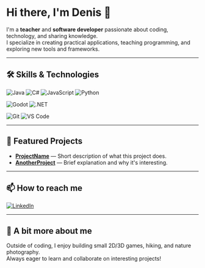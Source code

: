 # Hi there, I'm Denis 👋

I'm a **teacher** and **software developer** passionate about coding, technology, and sharing knowledge.  
I specialize in creating practical applications, teaching programming, and exploring new tools and frameworks.

---

## 🛠️ Skills & Technologies

![Java](https://img.shields.io/badge/Java-ED8B00?style=for-the-badge&logo=openjdk&logoColor=white)
![C#](https://img.shields.io/badge/C%23-239120?style=for-the-badge&logo=c-sharp&logoColor=white)
![JavaScript](https://img.shields.io/badge/JavaScript-F7DF1E?style=for-the-badge&logo=javascript&logoColor=black)
![Python](https://img.shields.io/badge/Python-3776AB?style=for-the-badge&logo=python&logoColor=white)

![Godot](https://img.shields.io/badge/Godot-478CBF?style=for-the-badge&logo=godot-engine&logoColor=white)
![.NET](https://img.shields.io/badge/.NET-512BD4?style=for-the-badge&logo=dotnet&logoColor=white)

![Git](https://img.shields.io/badge/Git-F05032?style=for-the-badge&logo=git&logoColor=white)
![VS Code](https://img.shields.io/badge/VS%20Code-0078D4?style=for-the-badge&logo=visual-studio-code&logoColor=white)

---

## 🚀 Featured Projects
- [**ProjectName**](https://github.com/yourusername/projectname) — Short description of what this project does.
- [**AnotherProject**](https://github.com/yourusername/anotherproject) — Brief explanation and why it's interesting.

---

## 📫 How to reach me

[![LinkedIn](https://img.shields.io/badge/LinkedIn-0A66C2?style=for-the-badge&logo=linkedin&logoColor=white)](https://www.linkedin.com/in/denisbettella)

---

## 🌱 A bit more about me
Outside of coding, I enjoy building small 2D/3D games, hiking, and nature photography.  
Always eager to learn and collaborate on interesting projects!
